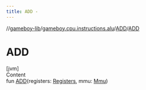 ```yaml
---
title: ADD -
---
```

//[gameboy-lib](../../index.md)/[gameboy.cpu.instructions.alu](../index.md)/[ADD](index.md)/[ADD](-a-d-d.md)



# ADD  
[jvm]  
Content  
fun [ADD](-a-d-d.md)(registers: [Registers](../../gameboy.cpu/-registers/index.md), mmu: [Mmu](../../gameboy.memory/-mmu/index.md))  



